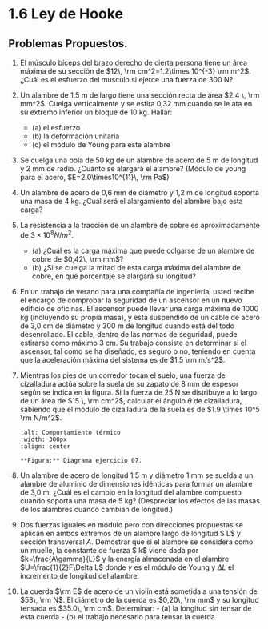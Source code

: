 # 1.6 Ley de Hooke
## Problemas Propuestos.
1. El músculo bíceps del brazo derecho de cierta persona tiene un área máxima de su sección de $12\, \rm cm^2=1.2\times 10^{-3} \rm m^2$. ¿Cuál es el esfuerzo  del musculo si ejerce una fuerza de 300 N?
2. Un alambre de 1.5 m de largo tiene una sección recta de área $2.4 \, \rm mm^2$. Cuelga verticalmente y se estira 0,32 mm cuando se le ata en su extremo inferior un bloque de 10 kg. Hallar:
   - (a) el esfuerzo 
   - (b) la deformación unitaria
   - (c) el módulo de Young para este alambre
3. Se cuelga una bola de 50 kg de un alambre de acero de 5 m de longitud y 2 mm de radio. ¿Cuánto se alargará el alambre? (Módulo de young para el acero, $E=2.0\times10^{11}\, \rm Pa$)
4. Un alambre de acero de 0,6 mm de diámetro y 1,2 m de longitud soporta una masa de 4 kg. ¿Cuál será el alargamiento del alambre bajo esta carga?
5. La resistencia a la tracción de un alambre de cobre es aproximadamente de $3\times10^8 N/m^2$. 
    - (a) ¿Cuál es la carga máxima que puede colgarse de un alambre de cobre de $0,42\, \rm mm$? 
    - (b) ¿Si se cuelga la mitad de esta carga máxima del alambre de cobre, en qué porcentaje se alargará su longitud?

6. En un trabajo de verano para una compañía de ingeniería, usted recibe el encargo de comprobar la seguridad de un ascensor en un nuevo edificio de oficinas. El ascensor puede llevar una carga máxima de 1000 kg (incluyendo su propia masa), y está suspendido de un cable de acero de 3,0 cm de diámetro y 300 m de longitud cuando está del todo desenrollado. El cable, dentro de las normas de seguridad, puede estirarse como máximo 3 cm. Su trabajo consiste en determinar si el ascensor, tal como se ha diseñado, es seguro o no, teniendo en cuenta que la aceleración máxima del sistema es de $1.5 \rm m/s^2$.

7. Mientras los pies de un corredor tocan el suelo, una fuerza de cizalladura actúa sobre la suela de su zapato de 8 mm de espesor según se indica en la figura. Si la fuerza de 25 N se distribuye a lo largo de un área de $15 \, \rm cm^2$, calcular el ángulo $\theta$ de cizalladura, sabiendo que el módulo de cizalladura de la suela es de $1.9 \times 10^5 \rm N/m^2$.
    ```{figure} _static/ejercicios_img.png
    :alt: Comportamiento térmico
    :width: 300px
    :align: center
    
    **Figura:** Diagrama ejercicio 07.
    ```
8. Un alambre de acero de longitud 1.5 m y diámetro 1 mm se suelda a un alambre de aluminio de dimensiones idénticas para formar un alambre de 3,0 m. ¿Cuál es el cambio en la longitud del alambre compuesto cuando soporta una masa de 5 kg? (Despreciar los efectos de las masas de los alambres cuando cambian de longitud.)
9. Dos fuerzas iguales en módulo pero con direcciones propuestas se aplican en ambos extremos de un alambre largo de longitud $ L$ y sección transversal $A$. Demostrar que si el alambre se considera como un muelle, la constante de fuerza $ k$ viene dada por 
    $k=\frac{A\gamma}{L}$
    y la energía almacenada en el alambre 
    $U=\frac{1}{2}F\Delta L$
    donde $\gamma$ es el módulo de Young y $\Delta L$ el incremento de longitud del alambre.
10.  La cuerda $\rm E$ de acero de un violín está sometida a una tensión de $53\, \rm N$. El diámetro de la cuerda es $0,20\, \rm mm$ y su longitud tensada es $35.0\, \rm cm$. Determinar:
    - (a) la longitud sin tensar de esta cuerda
    - (b) el trabajo necesario para tensar la cuerda.

